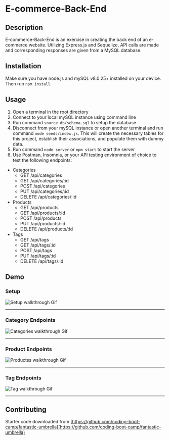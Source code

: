 # E-commerce-Back-End
## Description
E-commerce-Back-End is an exercise in creating the back end of an e-commerce website. Utilizing Express.js and Sequelize, API calls are made and corresponding responses are given from a MySQL database.

## Installation
Make sure you have node.js and mySQL v8.0.25+ installed on your device. Then run `npm install`.

## Usage
1. Open a terminal in the root directory
2. Connect to your local mySQL instance using command line
3. Run command `source db/schema.sql` to setup the database
4. Disconnect from your mySQL instance or open another terminal and run command `node seeds/index.js`. This will create the necessary tables for this project, establish their associations, and populate them with dummy data.
5. Run command `node server` or `npm start` to start the server
6. Use Postman, Insomnia, or your API testing environment of choice to test the following endpoints:
  - Categories
    - GET /api/categories
    - GET /api/categories/:id
    - POST /api/categories
    - PUT /api/categories/:id
    - DELETE /api/categories/:id
  - Products
    - GET /api/products
    - GET /api/products/:id
    - POST /api/products
    - PUT /api/products/:id
    - DELETE /api/products/:id
  - Tags
    - GET /api/tags
    - GET /api/tags/:id
    - POST /api/tags
    - PUT /api/tags/:id
    - DELETE /api/tags/:id

## Demo
### Setup
![Setup walkthrough Gif](/E-Commerce-Setup.gif)
***
### Category Endpoints
![Categories walkthrough Gif](/E-Commerce-category.gif)
***
### Product Endpoints
![Productss walkthrough Gif](/E-Commerce-product.gif)
***
### Tag Endpoints
![Tag walkthrough Gif](/E-Commerce-tag.gif)
***

## Contributing
Starter code downloaded from [https://github.com/coding-boot-camp/fantastic-umbrella](https://github.com/coding-boot-camp/fantastic-umbrella)


